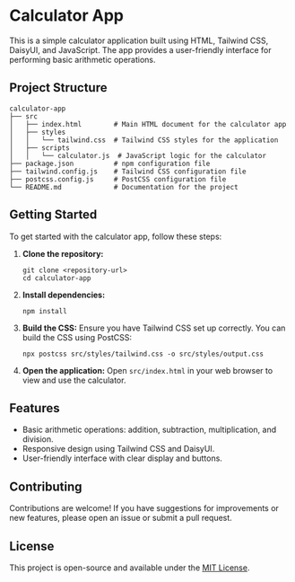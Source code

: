# Calculator App

This is a simple calculator application built using HTML, Tailwind CSS, DaisyUI, and JavaScript. The app provides a user-friendly interface for performing basic arithmetic operations.

## Project Structure

```
calculator-app
├── src
│   ├── index.html        # Main HTML document for the calculator app
│   ├── styles
│   │   └── tailwind.css  # Tailwind CSS styles for the application
│   ├── scripts
│   │   └── calculator.js  # JavaScript logic for the calculator
├── package.json          # npm configuration file
├── tailwind.config.js    # Tailwind CSS configuration file
├── postcss.config.js     # PostCSS configuration file
└── README.md             # Documentation for the project
```

## Getting Started

To get started with the calculator app, follow these steps:

1. **Clone the repository:**
   ```
   git clone <repository-url>
   cd calculator-app
   ```

2. **Install dependencies:**
   ```
   npm install
   ```

3. **Build the CSS:**
   Ensure you have Tailwind CSS set up correctly. You can build the CSS using PostCSS:
   ```
   npx postcss src/styles/tailwind.css -o src/styles/output.css
   ```

4. **Open the application:**
   Open `src/index.html` in your web browser to view and use the calculator.

## Features

- Basic arithmetic operations: addition, subtraction, multiplication, and division.
- Responsive design using Tailwind CSS and DaisyUI.
- User-friendly interface with clear display and buttons.

## Contributing

Contributions are welcome! If you have suggestions for improvements or new features, please open an issue or submit a pull request.

## License

This project is open-source and available under the [MIT License](LICENSE).